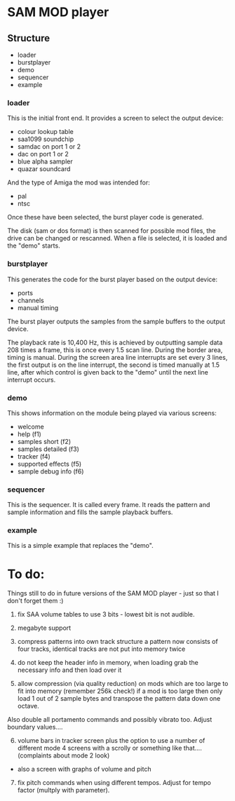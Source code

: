 # SAM MOD player

## Structure

- loader
- burstplayer
- demo
- sequencer
- example

### loader

This is the initial front end. It provides a screen to select the output device:

- colour lookup table
- saa1099 soundchip
- samdac on port 1 or 2
- dac on port 1 or 2
- blue alpha sampler
- quazar soundcard

And the type of Amiga the mod was intended for:

- pal
- ntsc

Once these have been selected, the burst player code is generated.

The disk (sam or dos format) is then scanned for possible mod files, the drive can be changed or rescanned.
When a file is selected, it is loaded and the "demo" starts. 

### burstplayer

This generates the code for the burst player based on the output device:

- ports
- channels
- manual timing 
  
The burst player outputs the samples from the sample buffers to the output device.

The playback rate is 10,400 Hz, this is achieved by outputting sample data 208 times a frame, this is once every 1.5 scan line.
During the border area, timing is manual.  During the screen area line interrupts are set every 3 lines, the first output is on 
the line interrupt, the second is timed manually at 1.5 line, after which control is given back to the "demo" until the next line
interrupt occurs.

### demo

This shows information on the module being played via various screens:

- welcome
- help (f1)
- samples short (f2)
- samples detailed (f3)
- tracker (f4)
- supported effects (f5)
- sample debug info (f6)

### sequencer

This is the sequencer. It is called every frame. 
It reads the pattern and sample information and fills the sample playback buffers.

### example 

This is a simple example that replaces the "demo".

# To do:

Things still to do in future versions of the SAM MOD player - just so that I don't forget them  :)                         
                                                                
1. fix SAA volume tables to use 3 bits - lowest bit is not audible.

2. megabyte support

3. compress patterns into own track structure a pattern now consists of four tracks, identical tracks are not put into memory twice                               
                                                                
4. do not keep the header info in memory, when loading grab the necessary info and then load over it                    
                                                                
5. allow compression (via quality reduction) on mods which are too large to fit into memory (remember 256k check!) 
if a mod is too large then only load 1 out of 2 sample bytes and transpose the pattern data down one octave.

Also double all portamento commands and possibly vibrato too.  Adjust boundary values....                            
                                                                
6. volume bars in tracker screen plus the option to use a number of different mode 4 screens with a scrolly or something like that.... (complaints about mode 2 look)      
- also a screen with graphs of volume and pitch             
                                                                
7. fix pitch commands when using different tempos.  Adjust for tempo factor (multply with parameter).                      
                                                                